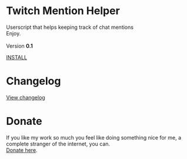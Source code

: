 # Twitch Mention Helper
Userscript that helps keeping track of chat mentions
<BR/>
Enjoy.
<BR/><BR/>
Version <strong>0.1</strong>

<A HREF="https://github.com/TomONeill/twitch-mention-helper/raw/master/latest.user.js">INSTALL</A>

# Changelog
<A HREF="https://raw.githubusercontent.com/TomONeill/twitch-mention-helper/master/changelog.txt">View changelog</A>

# Donate
If you like my work so much you feel like doing something nice for me, a complete stranger of the internet, you can.<BR />
<A HREF="https://www.paypal.me/TomONeill">Donate here</A>.

